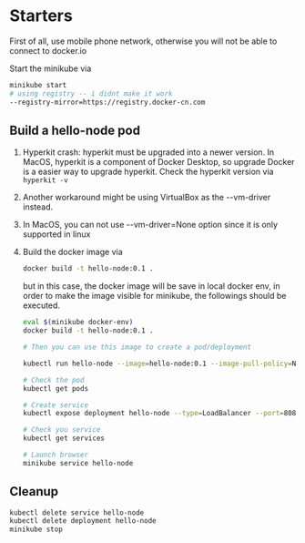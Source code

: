 # Starters

First of all, use mobile phone network, otherwise you will not be able to connect to docker.io

Start the minikube via

```bash
minikube start
# using registry -- i didnt make it work
--registry-mirror=https://registry.docker-cn.com
```

## Build a hello-node pod

1. Hyperkit crash: hyperkit must be upgraded into a newer version. In MacOS, hyperkit is a component of Docker Desktop, so upgrade Docker is a easier way to upgrade hyperkit. Check the hyperkit version via ```hyperkit -v```

2. Another workaround might be using VirtualBox as the --vm-driver instead.

3. In MacOS, you can not use --vm-driver=None option since it is only supported in linux

4. Build the docker image via

   ```bash
   docker build -t hello-node:0.1 .
   ```

   but in this case, the docker image will be save in local docker env, in order to make the image visible for minikube, the followings should be executed.

   ```bash
   eval $(minikube docker-env)
   docker build -t hello-node:0.1 .

   # Then you can use this image to create a pod/deployment

   kubectl run hello-node --image=hello-node:0.1 --image-pull-policy=Never

   # Check the pod
   kubectl get pods

   # Create service
   kubectl expose deployment hello-node --type=LoadBalancer --port=8080

   # Check you service
   kubectl get services

   # Launch browser
   minikube service hello-node
   ```

## Cleanup

```bash
kubectl delete service hello-node
kubectl delete deployment hello-node
minikube stop
```
